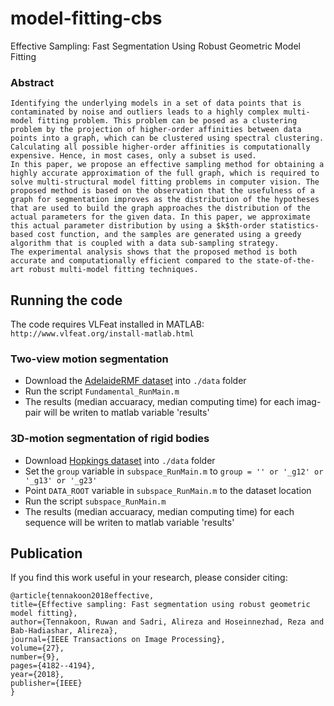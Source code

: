 # model-fitting-cbs
Effective Sampling: Fast Segmentation Using Robust Geometric Model Fitting

### Abstract
    Identifying the underlying models in a set of data points that is contaminated by noise and outliers leads to a highly complex multi-model fitting problem. This problem can be posed as a clustering problem by the projection of higher-order affinities between data points into a graph, which can be clustered using spectral clustering. Calculating all possible higher-order affinities is computationally expensive. Hence, in most cases, only a subset is used.
    In this paper, we propose an effective sampling method for obtaining a highly accurate approximation of the full graph, which is required to solve multi-structural model fitting problems in computer vision. The proposed method is based on the observation that the usefulness of a graph for segmentation improves as the distribution of the hypotheses that are used to build the graph approaches the distribution of the actual parameters for the given data. In this paper, we approximate this actual parameter distribution by using a $k$th-order statistics-based cost function, and the samples are generated using a greedy algorithm that is coupled with a data sub-sampling strategy. 
    The experimental analysis shows that the proposed method is both accurate and computationally efficient compared to the state-of-the-art robust multi-model fitting techniques.

## Running the code
The code requires VLFeat installed in MATLAB: `http://www.vlfeat.org/install-matlab.html`

### Two-view motion segmentation
* Download the [AdelaideRMF dataset](https://cs.adelaide.edu.au/users/hwong/doku.php?id=data) into `./data` folder 
* Run the script `Fundamental_RunMain.m`
* The results (median accuaracy, median computing time) for each imag-pair will be writen to matlab variable 'results'


### 3D-motion segmentation of rigid bodies
* Download [Hopkings dataset](http://vision.jhu.edu/data/) into `./data` folder
* Set the `group` variable in `subspace_RunMain.m` to `group = '' or '_g12' or '_g13' or '_g23'`
* Point `DATA_ROOT` variable in `subspace_RunMain.m` to the dataset location
* Run the script `subspace_RunMain.m`
* The results (median accuaracy, median computing time) for each sequence will be writen to matlab variable 'results'


## Publication

If you find this work useful in your research, please consider citing:

    @article{tennakoon2018effective,
    title={Effective sampling: Fast segmentation using robust geometric model fitting},
    author={Tennakoon, Ruwan and Sadri, Alireza and Hoseinnezhad, Reza and Bab-Hadiashar, Alireza},
    journal={IEEE Transactions on Image Processing},
    volume={27},
    number={9},
    pages={4182--4194},
    year={2018},
    publisher={IEEE}
    }

